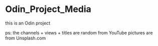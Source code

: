 # Odin_Project_Media
this is an Odin project

ps: the channels + views + titles are random from YouTube 
pictures are from Unsplash.com 
